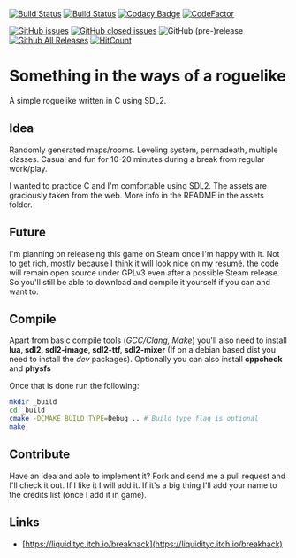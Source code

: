 [![Build Status](https://travis-ci.org/LiquidityC/breakhack.svg?branch=master)](https://travis-ci.org/LiquidityC/breakhack)
[![Build Status](https://ci.appveyor.com/api/projects/status/2nvna97cmm4cf535?svg=true)](https://ci.appveyor.com/project/LiquidityC/breakhack)
[![Codacy Badge](https://api.codacy.com/project/badge/Grade/fc02d56fa7194e61b2c7d260fd2e4186)](https://www.codacy.com/app/LiquidityC/breakhack?utm_source=github.com&amp;utm_medium=referral&amp;utm_content=LiquidityC/breakhack&amp;utm_campaign=Badge_Grade)
[![CodeFactor](https://www.codefactor.io/repository/github/liquidityc/breakhack/badge/master)](https://www.codefactor.io/repository/github/liquidityc/breakhack/overview/master)
<!--[![Coverity Scan](https://scan.coverity.com/projects/15218/badge.svg)](https://scan.coverity.com/projects/liquidityc-breakhack)-->
[![GitHub issues](https://img.shields.io/github/issues/liquidityc/breakhack.svg)](https://github.com/liquidityc/breakhack/issues)
[![GitHub closed issues](https://img.shields.io/github/issues-closed/liquidityc/breakhack.svg)](https://github.com/liquidityc/breakhack/issues)
![GitHub (pre-)release](https://img.shields.io/github/release/liquidityc/breakhack/all.svg)
[![Github All Releases](https://img.shields.io/github/downloads/liquidityc/breakhack/total.svg)](https://github.com/liquidityc/breakhack/releases)
[![HitCount](http://hits.dwyl.io/liquidityc/breakhack.svg)](http://hits.dwyl.io/liquidityc/breakhack)

Something in the ways of a roguelike
================================

A simple roguelike written in C using SDL2.

Idea
----
Randomly generated maps/rooms. Leveling system, permadeath,
multiple classes. Casual and fun for 10-20 minutes during a break
from regular work/play.

I wanted to practice C and I'm comfortable using SDL2. The assets
are graciously taken from the web. More info in the README in the
assets folder.

Future
------
I'm planning on releaseing this game on Steam once I'm happy with it.
Not to get rich, mostly because I think it will look nice on my resumé.
the code will remain open source under GPLv3 even after a possible Steam
release. So you'll still be able to download and compile it yourself if you
can and want to.

Compile
-------
Apart from basic compile tools (*GCC/Clang, Make*) you'll also need to install **lua, sdl2, sdl2-image, sdl2-ttf, sdl2-mixer** (If on a debian based dist you need to install the *dev* packages).
Optionally you can also install **cppcheck** and **physfs**

Once that is done run the following:
```bash
mkdir _build
cd _build
cmake -DCMAKE_BUILD_TYPE=Debug .. # Build type flag is optional
make
```

Contribute
----------
Have an idea and able to implement it? Fork and send me a pull request and
I'll check it out. If I like it I will add it. If it's a big thing I'll add 
your name to the credits list (once I add it in game).

Links
-----

- [https://liquidityc.itch.io/breakhack](https://liquidityc.itch.io/breakhack)
